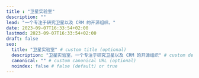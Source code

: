 ```yaml
---
title : "卫星实验室"
description: ""
lead: "一个专注于研究卫星以及 CRM 的开源组织。"
date: 2023-09-07T16:33:54+02:00
lastmod: 2023-09-07T16:33:54+02:00
draft: false
seo:
  title: "卫星实验室" # custom title (optional)
  description: "卫星实验室，一个专注于研究卫星以及 CRM 的开源组织" # custom description (recommended)
  canonical: "" # custom canonical URL (optional)
  noindex: false # false (default) or true
---
```

